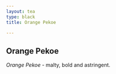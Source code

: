 ```yaml
---
layout: tea
type: black
title: Orange Pekoe

---
```


## Orange Pekoe

*Orange Pekoe* - malty, bold and astringent.